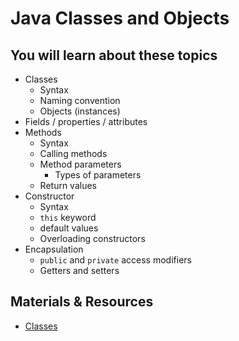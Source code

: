# Java Classes and Objects

## You will learn about these topics

- Classes
  - Syntax
  - Naming convention
  - Objects (instances)
- Fields / properties / attributes
- Methods
  - Syntax
  - Calling methods
  - Method parameters
    - Types of parameters
  - Return values
- Constructor
  - Syntax
  - `this` keyword
  - default values
  - Overloading constructors
- Encapsulation
  - `public` and `private` access modifiers
  - Getters and setters

<!--
- Method overloading
  - Syntax
  - Overloading methods
- `static` members
- summary
-->

## Materials & Resources

- [Classes](./classes/README.md)
